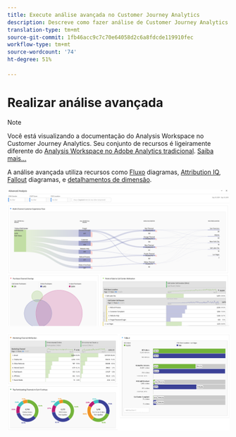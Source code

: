 ```yaml
---
title: Execute análise avançada no Customer Journey Analytics
description: Descreve como fazer análise de Customer Journey Analytics avançada no Workspace.
translation-type: tm+mt
source-git-commit: 1fb46acc9c7c70e64058d2c6a8fdcde119910fec
workflow-type: tm+mt
source-wordcount: '74'
ht-degree: 51%

---
```



# Realizar análise avançada

>[!NOTE]
>
>Você está visualizando a documentação do Analysis Workspace no Customer Journey Analytics. Seu conjunto de recursos é ligeiramente diferente do [Analysis Workspace no Adobe Analytics tradicional](https://docs.adobe.com/content/help/pt-BR/analytics/analyze/analysis-workspace/home.html). [Saiba mais...](/help/getting-started/cja-aa.md)

A análise avançada utiliza recursos como [Fluxo](/help/analysis-workspace/visualizations/c-flow/flow.md) diagramas, [Attribution IQ](/help/analysis-workspace/attribution/overview.md), [Fallout](/help/analysis-workspace/visualizations/fallout/fallout-flow.md) diagramas, e [detalhamentos de dimensão](/help/components/dimensions/t-breakdown-fa.md).

![Captura de tela 1 do espaço de trabalho](assets/cja-adv-analysis1.png)

![Captura de tela 2 do espaço de trabalho](assets/cja-adv-analysis2.png)
